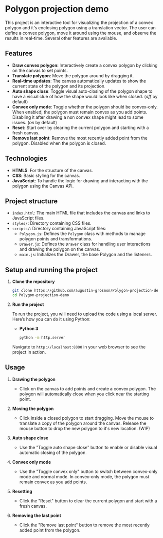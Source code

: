 # Polygon projection demo

This project is an interactive tool for visualizing the projection of a convex polygon and it's enclosing polygon using a translation vector. The user can define a convex polygon, move it around using the mouse, and observe the results in real-time. Several other features are available.

## Features

- **Draw convex polygon**: Interactively create a convex polygon by clicking on the canvas to set points.
- **Translate polygon**: Move the polygon around by dragging it.
- **Real-time updates**: The canvas automatically updates to show the current state of the polygon and its projection.
- **Auto shape close**: Toggle visual auto-closing of the polygon shape to have a visual clue of how the shape would look like when closed. (*off* by default)
- **Convex only mode**: Toggle whether the polygon should be convex-only. When enabled, the polygon must remain convex as you add points. Disabling it after drawing a non convex shape might lead to some issues. (*on* by default)
- **Reset**: Start over by clearing the current polygon and starting with a fresh canvas.
- **Remove last point**: Remove the most recently added point from the polygon. Disabled when the polygon is closed.

## Technologies

- **HTML5**: For the structure of the canvas.
- **CSS**: Basic styling for the canvas.
- **JavaScript**: To handle the logic for drawing and interacting with the polygon using the Canvas API.

## Project structure

- `index.html`: The main HTML file that includes the canvas and links to JavaScript files.
- `styles/`: Directory containing CSS files.
- `scripts/`: Directory containing JavaScript files:
  - `Polygon.js`: Defines the `Polygon` class with methods to manage polygon points and transformations.
  - `Drawer.js`: Defines the `Drawer` class for handling user interactions and drawing the polygon on the canvas.
  - `main.js`: Initializes the Drawer, the base Polygon and the listeners.

## Setup and running the project

1. **Clone the repository**

   ```bash
   git clone https://github.com/augustin-grosnon/Polygon-projection-demo.git
   cd Polygon-projection-demo
   ```

2. **Run the project**

   To run the project, you will need to upload the code using a local server. Here’s how you can do it using Python:

   - **Python 3**

     ```bash
     python -m http.server
     ```

   Navigate to `http://localhost:8000` in your web browser to see the project in action.

## Usage

1. **Drawing the polygon**
   - Click on the canvas to add points and create a convex polygon. The polygon will automatically close when you click near the starting point.

2. **Moving the polygon**
   - Click inside a closed polygon to start dragging. Move the mouse to translate a copy of the polygon around the canvas. Release the mouse button to drop the new polygon to it's new location. (WIP)

3. **Auto shape close**
   - Use the "Toggle auto shape close" button to enable or disable visual automatic closing of the polygon.

4. **Convex only mode**
   - Use the "Toggle convex only" button to switch between convex-only mode and normal mode. In convex-only mode, the polygon must remain convex as you add points.

5. **Resetting**
   - Click the "Reset" button to clear the current polygon and start with a fresh canvas.

6. **Removing the last point**
   - Click the "Remove last point" button to remove the most recently added point from the polygon.
